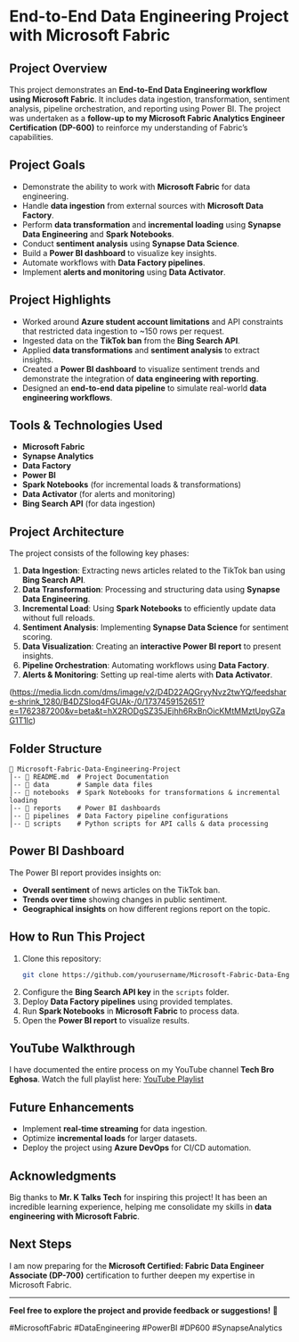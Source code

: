 # End-to-End Data Engineering Project with Microsoft Fabric

## Project Overview
This project demonstrates an **End-to-End Data Engineering workflow using Microsoft Fabric**. It includes data ingestion, transformation, sentiment analysis, pipeline orchestration, and reporting using Power BI. The project was undertaken as a **follow-up to my Microsoft Fabric Analytics Engineer Certification (DP-600)** to reinforce my understanding of Fabric’s capabilities.

## Project Goals
- Demonstrate the ability to work with **Microsoft Fabric** for data engineering.
- Handle **data ingestion** from external sources with **Microsoft Data Factory**.
- Perform **data transformation** and **incremental loading** using **Synapse Data Engineering** and **Spark Notebooks**.
- Conduct **sentiment analysis** using **Synapse Data Science**.
- Build a **Power BI dashboard** to visualize key insights.
- Automate workflows with **Data Factory pipelines**.
- Implement **alerts and monitoring** using **Data Activator**.

## Project Highlights
- Worked around **Azure student account limitations** and API constraints that restricted data ingestion to ~150 rows per request.
- Ingested data on the **TikTok ban** from the **Bing Search API**.
- Applied **data transformations** and **sentiment analysis** to extract insights.
- Created a **Power BI dashboard** to visualize sentiment trends and demonstrate the integration of **data engineering with reporting**.
- Designed an **end-to-end data pipeline** to simulate real-world **data engineering workflows**.

## Tools & Technologies Used
- **Microsoft Fabric**
- **Synapse Analytics**
- **Data Factory**
- **Power BI**
- **Spark Notebooks** (for incremental loads & transformations)
- **Data Activator** (for alerts and monitoring)
- **Bing Search API** (for data ingestion)

## Project Architecture
The project consists of the following key phases:
1. **Data Ingestion**: Extracting news articles related to the TikTok ban using **Bing Search API**.
2. **Data Transformation**: Processing and structuring data using **Synapse Data Engineering**.
3. **Incremental Load**: Using **Spark Notebooks** to efficiently update data without full reloads.
4. **Sentiment Analysis**: Implementing **Synapse Data Science** for sentiment scoring.
5. **Data Visualization**: Creating an **interactive Power BI report** to present insights.
6. **Pipeline Orchestration**: Automating workflows using **Data Factory**.
7. **Alerts & Monitoring**: Setting up real-time alerts with **Data Activator**.
   
(https://media.licdn.com/dms/image/v2/D4D22AQGryyNvz2twYQ/feedshare-shrink_1280/B4DZSIoq4FGUAk-/0/1737459152651?e=1762387200&v=beta&t=hX2RODgSZ35JEjhh6RxBnOicKMtMMztUpyGZaG1T1lc)

## Folder Structure
```
📂 Microsoft-Fabric-Data-Engineering-Project
│-- 📜 README.md  # Project Documentation
│-- 📂 data       # Sample data files
│-- 📂 notebooks  # Spark Notebooks for transformations & incremental loading
│-- 📂 reports    # Power BI dashboards
│-- 📂 pipelines  # Data Factory pipeline configurations
│-- 📂 scripts    # Python scripts for API calls & data processing
```

## Power BI Dashboard
The Power BI report provides insights on:
- **Overall sentiment** of news articles on the TikTok ban.
- **Trends over time** showing changes in public sentiment.
- **Geographical insights** on how different regions report on the topic.

## How to Run This Project
1. Clone this repository:
   ```sh
   git clone https://github.com/yourusername/Microsoft-Fabric-Data-Engineering-Project.git
   ```
2. Configure the **Bing Search API key** in the `scripts` folder.
3. Deploy **Data Factory pipelines** using provided templates.
4. Run **Spark Notebooks** in **Microsoft Fabric** to process data.
5. Open the **Power BI report** to visualize results.

## YouTube Walkthrough
I have documented the entire process on my YouTube channel **Tech Bro Eghosa**. Watch the full playlist here: [YouTube Playlist](https://www.youtube.com/playlist?list=PL9lLozRY3qaDR2cCKjK6eRRWq5iBpXwT4)

## Future Enhancements
- Implement **real-time streaming** for data ingestion.
- Optimize **incremental loads** for larger datasets.
- Deploy the project using **Azure DevOps** for CI/CD automation.

## Acknowledgments
Big thanks to **Mr. K Talks Tech** for inspiring this project! It has been an incredible learning experience, helping me consolidate my skills in **data engineering with Microsoft Fabric**.

## Next Steps
I am now preparing for the **Microsoft Certified: Fabric Data Engineer Associate (DP-700)** certification to further deepen my expertise in Microsoft Fabric.

---
**Feel free to explore the project and provide feedback or suggestions!** 🚀

#MicrosoftFabric #DataEngineering #PowerBI #DP600 #SynapseAnalytics

